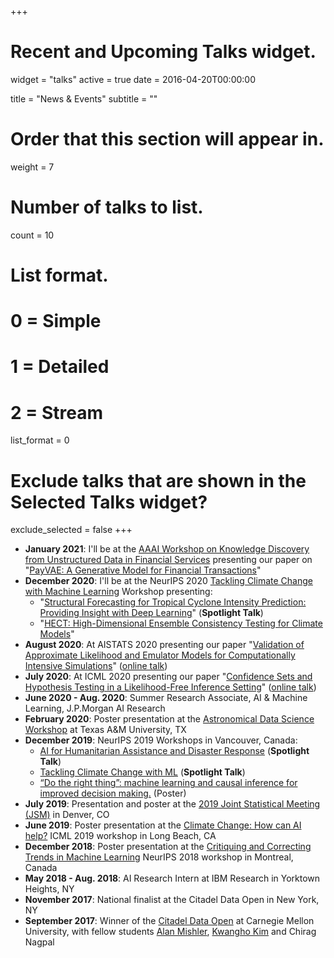 +++
# Recent and Upcoming Talks widget.
widget = "talks"
active = true
date = 2016-04-20T00:00:00

title = "News & Events"
subtitle = ""

# Order that this section will appear in.
weight = 7

# Number of talks to list.
count = 10

# List format.
#   0 = Simple
#   1 = Detailed
#   2 = Stream
list_format = 0

# Exclude talks that are shown in the Selected Talks widget?
exclude_selected = false
+++
* <b>January 2021</b>: I'll be at the [AAAI Workshop on Knowledge Discovery from Unstructured Data in Financial Services](https://aaai-kdf.github.io/kdf2021/accepted_papers) presenting our paper on "[PayVAE: A Generative Model for Financial Transactions](https://aaai-kdf.github.io/kdf2021/accepted_papers)"
* <b>December 2020</b>: I'll be at the NeurIPS 2020 [Tackling Climate Change with Machine Learning](https://www.climatechange.ai/events/neurips2020) Workshop presenting:
    * "[Structural Forecasting for Tropical Cyclone Intensity Prediction: Providing Insight with Deep Learning](https://www.climatechange.ai/papers/neurips2020/80)" (<b>Spotlight Talk</b>)
    * "[HECT: High-Dimensional Ensemble Consistency Testing for Climate Models](https://www.climatechange.ai/papers/neurips2020/83)"
* <b>August 2020</b>: At AISTATS 2020 presenting our paper "[Validation of Approximate Likelihood and Emulator Models for Computationally Intensive Simulations](http://proceedings.mlr.press/v108/dalmasso20a.html)" ([online talk](https://slideslive.com/38930256/validation-of-approximate-likelihood-and-emulator-models-for-computationally-intensive-simulations?ref=account-folder-52123-folders))
* <b>July 2020</b>: At ICML 2020 presenting our paper "[Confidence Sets and Hypothesis Testing in a Likelihood-Free Inference Setting](https://proceedings.icml.cc/static/paper_files/icml/2020/4284-Paper.pdf)" ([online talk](https://icml.cc/virtual/2020/poster/6469))
* <b>June 2020 - Aug. 2020</b>: Summer Research Associate, AI & Machine Learning, J.P.Morgan AI Research
* <b>February 2020</b>: Poster presentation at the [Astronomical Data Science Workshop](https://calendar.tamu.edu/statistics/view/event/event_id/153058) at Texas A&M University, TX
* <b>December 2019</b>: NeurIPS 2019 Workshops in Vancouver, Canada:
  * [AI for Humanitarian Assistance and Disaster Response](https://www.hadr.ai/) (<b>Spotlight Talk</b>)
  * [Tackling Climate Change with ML](https://www.climatechange.ai/NeurIPS2019_workshop.html) (<b>Spotlight Talk</b>)
  * [“Do the right thing”: machine learning and causal inference for improved decision making.](http://tripods.cis.cornell.edu/neurips19_causalml/) (Poster)
* <b>July 2019</b>: Presentation and poster at the [2019 Joint Statistical Meeting (JSM)](https://ww2.amstat.org/meetings/jsm/2019/) in Denver, CO
* <b>June 2019</b>: Poster presentation at the [Climate Change: How can AI help?](https://www.climatechange.ai/ICML2019_workshop.html) ICML 2019 workshop in Long Beach, CA
* <b>December 2018</b>: Poster presentation at the [Critiquing and Correcting Trends in Machine Learning](https://ml-critique-correct.github.io/) NeurIPS 2018 workshop in Montreal, Canada
* <b>May 2018 - Aug. 2018</b>: AI Research Intern at IBM Research in Yorktown Heights, NY
* <b>November 2017</b>: National finalist at the Citadel Data Open in New York, NY
* <b>September 2017</b>: Winner of the [Citadel Data Open](https://www.cmu.edu/dietrich/news/news-stories/2017/november/statistics-datathons.html) at Carnegie Mellon University, with fellow students [Alan Mishler](https://amishler.github.io/), [Kwangho Kim](https://www.linkedin.com/in/kwangho-joshua-kim/) and Chirag Nagpal
